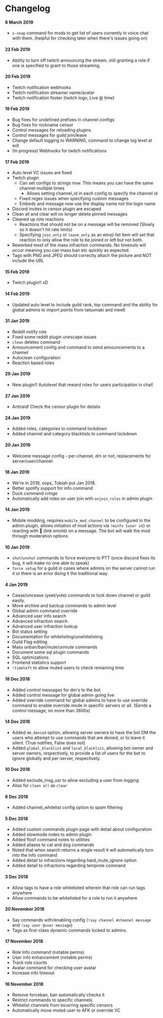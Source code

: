# Changelog

#### 6 March 2019

* `v-snap` command for mods to get list of users currently in voice chat with them. \(helpful for checking later when there's issues going on\)

#### 22 Feb 2019

* Ability to turn off twitch announcing the stream, still granting a role if one is specified to grant to those streaming.

#### 20 Feb 2019

* Twitch notification webhooks
* Twitch notification streamer name/avatar
* Twitch notification footer \(twitch logo, Live @ time\)

#### 19 Feb 2019

* Bug fixes for undefined prefixes in channel configs
* Bug fixes for nickname censor
* Control messages for reloading plugins
* Control messages for guild join/leave
* Change default logging to WARNING, command to change log level at will
* \(In progress\) Webhooks for twitch notifications

#### 17 Feb 2019

* Auto level VC issues are fixed
* Twitch plugin
  * Can set configs to strings now. This means you can have the same channel multiple times
    * Allows setting channel\_id in each config to specify the channel id
  * Fixed regex issues when specifying custom messages
  * Embeds and message now use the display name not the login name
* Discord invites in censor plugin are escaped
* Clean all and clear will no longer delete pinned messages
* Cleaned up role reactions
  * Reactions that should not be on a message will be removed \(Slowly so it doesn't hit rate limits\)
  * Specifying `join_only` or `leave_only` as an emoji list item will set that reaction to only allow the role to be joined or left but not both.
* Reworked most of the mass infraction commands. No timeouts will occur meaning you can mass ban etc quickly as expected.
* Tags with PNG and JPEG should correctly attach the picture and NOT include the URL

#### 15 Feb 2019

* Twitch plugin!! xD

#### 14 Feb 2019

* Updated auto level to include guild rank, top command and the ability for global admins to import points from tatsumaki and mee6

#### 31 Jan 2019

* Reddit notify role
* Fixed some reddit plugin unescape issues
* `clean` deletes command
* Announcement config and command to send announcements to a channel
* Autoclean configuration
* Reaction based roles

#### 29 Jan 2019

* New plugin!! Autolevel that reward roles for users participation in chat!

#### 27 Jan 2019

* Antiraid! Check the censor plugin for details

#### 24 Jan 2019

* Added roles, categories to command lockdown
* Added channel and category blacklists to command lockdown

#### 20 Jan 2019

* Welcome message config - per-channel, dm or not, replacements for server/user/channel

#### 18 Jan 2019

* We're in 2019, oops, Tobiah put Jan 2018.
* Better spotify support for info command
* Duck command _cringe_
* Automatically add roles on user join with `onjoin_roles` in admin plugin

#### 14 Jan 2019

* Mobile modding, requires `mobile_mod_channel` to be configured in the admin plugin, allows initiation of mod actions via `!minfo {user id}` or reacting with 🔗 \(link emote\) on a message. The bot will walk the mod through moderation options

#### 10 Jan 2019

* `shut`/`unshut` commands to force everyone to PTT \(once discord fixes its bug, it will make no one able to speak\)
* `force setup` for a guild in cases where admins on the server cannot run it or there is an error doing it the traditional way.

#### 4 Jan 2019

* Cease/uncease \(yeet/yote\) commands to lock down channel or guild easily.
* Move archive and backup commands to admin level
* Global admin command override
* Advanced user info search
* Advanced infraction search
* Advanced user infraction lookup
* Bot status setting
* Documentation for whitelisting/unwhitelisting
* Guild Flag editing
* Mass unban/ban/mute/unmute commands
* Document some sql plugin commands
* SQL optimizations
* Frontend statistics support
* `!timeleft` to allow muted users to check remaining time

#### 18 Dec 2018

* Added control messages for dm's to the bot
* Added control message for global admin going live
* Added override command for global admins to have to use override command to enable override mode in specific servers or all. \(Sends a control message, no more than 3600s\)

#### 14 Dec 2018

* Added `dm_denied` option, allowing server owners to have the bot DM the users who attempt to use commands that are denied, or to leave it silent. \(True notifies, False does not\)
* Added `global_blacklist` and `local_blacklist`, allowing bot owner and server owners, respectively, to provide a list of users for the bot to ignore globally and per-server, respectively.

#### 10 Dec 2018

* Added  exclude\_msg\_usr to allow excluding a user from logging
* Alias for `clean all` as `clear`

#### 6 Dec 2018

* Added channel\_whitelist config option to spam filtering

#### 5 Dec 2018

* Added custom commands plugin page with detail about configuration
* Added slowmode notes to admin plugin
* Added floof command notes to utilities
* Added aliases to cat and dog commands
* Noted that when search returns a single result it will automatically turn into the info command
* Added detail to infractions regarding hard\_mute\_ignore option
* Added detail to infractions regarding temprole command

#### 3 Dec 2018

* Allow tags to have a role whitelisted wherein that role can run tags anywhere
* Allow commands to be whitelisted for a role to run it anywhere

#### 20 November 2018

* Say commands with/enabling config \(`!say channel #channel message` and `!say user @user message`\)
* Tags as first-class dynamic commands locked to admins.

#### 17 November 2018

* Role Info command \(notable perms\)
* User info enhancement \(notable perms\)
* Track role counts
* Avatar command for checking user avatar
* Increase info timeout

#### 

#### 16 November 2018

* Remove forceban, ban automatically checks it
* Restrict commands to specific channels
* Whitelist channels from incurring specific censors
* Automatically move muted user to AFK or override VC



